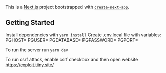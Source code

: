 This is a [Next.js](https://nextjs.org/) project bootstrapped with [`create-next-app`](https://github.com/vercel/next.js/tree/canary/packages/create-next-app).

## Getting Started

Install dependencies with `yarn install`
Create .env.local file with variables:
PGHOST=
PGUSER=
PGDATABASE=
PGPASSWORD=
PGPORT=

To run the server run `yarn dev`

To run csrf attack, enable csrf checkbox and then open website https://exploit.tiiny.site/
